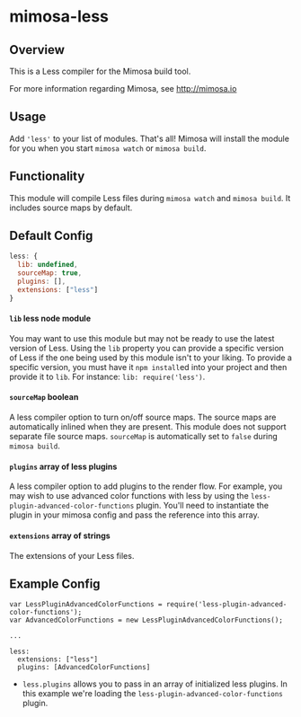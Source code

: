 mimosa-less
===========

## Overview

This is a Less compiler for the Mimosa build tool.

For more information regarding Mimosa, see http://mimosa.io

## Usage

Add `'less'` to your list of modules.  That's all!  Mimosa will install the module for you when you start `mimosa watch` or `mimosa build`.

## Functionality

This module will compile Less files during `mimosa watch` and `mimosa build`.  It includes source maps by default.

## Default Config

```javascript
less: {
  lib: undefined,
  sourceMap: true,
  plugins: [],
  extensions: ["less"]
}
```

#### `lib` less node module
You may want to use this module but may not be ready to use the latest version of Less. Using the `lib` property you can provide a specific version of Less if the one being used by this module isn't to your liking. To provide a specific version, you must have it `npm install`ed into your project and then provide it to `lib`. For instance: `lib: require('less')`.

#### `sourceMap` boolean
A less compiler option to turn on/off source maps. The source maps are automatically inlined when they are present.  This module does not support separate file source maps. `sourceMap` is automatically set to `false` during `mimosa build`.

#### `plugins` array of less plugins
A less compiler option to add plugins to the render flow.  For example, you may wish to use advanced color functions with less by using the `less-plugin-advanced-color-functions` plugin.  You'll need to instantiate the plugin in your mimosa config and pass the reference into this array.

#### `extensions` array of strings
The extensions of your Less files.

## Example Config

```
var LessPluginAdvancedColorFunctions = require('less-plugin-advanced-color-functions');
var AdvancedColorFunctions = new LessPluginAdvancedColorFunctions();

...

less:
  extensions: ["less"]
  plugins: [AdvancedColorFunctions]
```

* `less.plugins` allows you to pass in an array of initialized less plugins. In this example we're loading the `less-plugin-advanced-color-functions` plugin.
